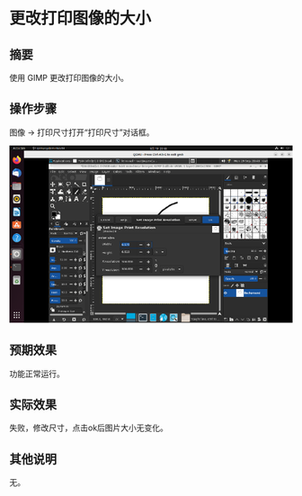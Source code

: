 # 更改打印图像的大小

## 摘要

使用 GIMP 更改打印图像的大小。

## 操作步骤

图像 -> 打印尺寸打开“打印尺寸”对话框。

![更改打印图像的大小](./img/更改打印图像的大小.png)

## 预期效果

功能正常运行。

## 实际效果

失败，修改尺寸，点击ok后图片大小无变化。

## 其他说明

无。
